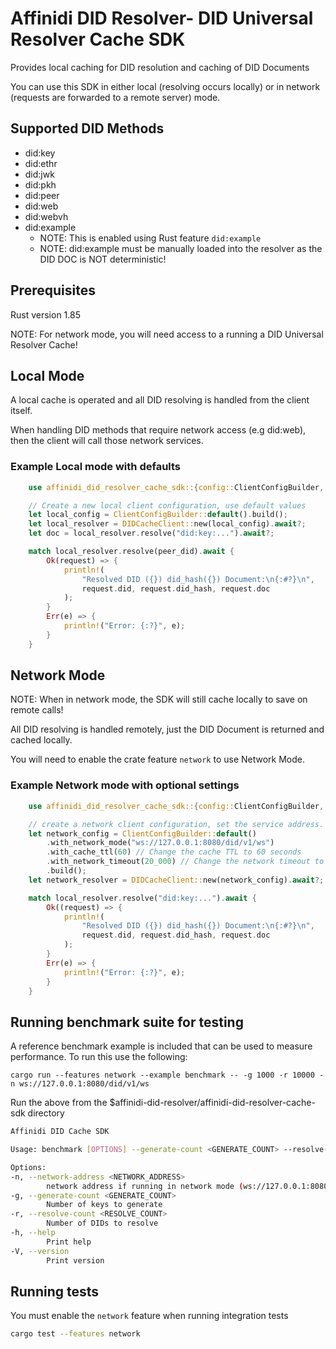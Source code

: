 # Affinidi DID Resolver- DID Universal Resolver Cache SDK

Provides local caching for DID resolution and caching of DID Documents

You can use this SDK in either local (resolving occurs locally) or in network (requests are forwarded to a remote server) mode.

## Supported DID Methods

- did:key
- did:ethr
- did:jwk
- did:pkh
- did:peer
- did:web
- did:webvh
- did:example
  - NOTE: This is enabled using Rust feature `did:example`
  - NOTE: did:example must be manually loaded into the resolver as the DID DOC is NOT deterministic!

## Prerequisites

Rust version 1.85

NOTE: For network mode, you will need access to a running a DID Universal Resolver Cache!

## Local Mode

A local cache is operated and all DID resolving is handled from the client itself.

When handling DID methods that require network access (e.g did:web), then the client will call those network services.

### Example Local mode with defaults

```rust
    use affinidi_did_resolver_cache_sdk::{config::ClientConfigBuilder, errors::DIDCacheError, DIDCacheClient};

    // Create a new local client configuration, use default values
    let local_config = ClientConfigBuilder::default().build();
    let local_resolver = DIDCacheClient::new(local_config).await?;
    let doc = local_resolver.resolve("did:key:...").await?;

    match local_resolver.resolve(peer_did).await {
        Ok(request) => {
            println!(
                "Resolved DID ({}) did_hash({}) Document:\n{:#?}\n",
                request.did, request.did_hash, request.doc
            );
        }
        Err(e) => {
            println!("Error: {:?}", e);
        }
    }
```

## Network Mode

NOTE: When in network mode, the SDK will still cache locally to save on remote calls!

All DID resolving is handled remotely, just the DID Document is returned and cached locally.

You will need to enable the crate feature `network` to use Network Mode.

### Example Network mode with optional settings

```rust
    use affinidi_did_resolver_cache_sdk::{config::ClientConfigBuilder, errors::DIDCacheError, DIDCacheClient};

    // create a network client configuration, set the service address.
    let network_config = ClientConfigBuilder::default()
        .with_network_mode("ws://127.0.0.1:8080/did/v1/ws")
        .with_cache_ttl(60) // Change the cache TTL to 60 seconds
        .with_network_timeout(20_000) // Change the network timeout to 20 seconds
        .build();
    let network_resolver = DIDCacheClient::new(network_config).await?;

    match local_resolver.resolve("did:key:...").await {
        Ok((request) => {
            println!(
                "Resolved DID ({}) did_hash({}) Document:\n{:#?}\n",
                request.did, request.did_hash, request.doc
            );
        }
        Err(e) => {
            println!("Error: {:?}", e);
        }
    }
```

## Running benchmark suite for testing

A reference benchmark example is included that can be used to measure performance. To run this use the following:

`cargo run --features network --example benchmark -- -g 1000 -r 10000 -n ws://127.0.0.1:8080/did/v1/ws`

Run the above from the $affinidi-did-resolver/affinidi-did-resolver-cache-sdk directory

``` bash
Affinidi DID Cache SDK

Usage: benchmark [OPTIONS] --generate-count <GENERATE_COUNT> --resolve-count <RESOLVE_COUNT>

Options:
-n, --network-address <NETWORK_ADDRESS>
        network address if running in network mode (ws://127.0.0.1:8080/did/v1/ws)
-g, --generate-count <GENERATE_COUNT>
        Number of keys to generate
-r, --resolve-count <RESOLVE_COUNT>
        Number of DIDs to resolve
-h, --help
        Print help
-V, --version
        Print version
```

## Running tests

You must enable the `network` feature when running integration tests

``` bash
cargo test --features network
```
